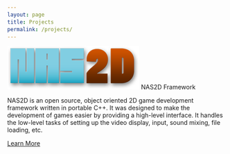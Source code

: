 ```yaml
---
layout: page
title: Projects
permalink: /projects/
---
```


<div class="row">
  <div class="col s12 m7">
    <div class="card small">
      <div class="card-image">
        <img src="/img/logoNAS.png">
        <span class="card-title">NAS2D Framework</span>
      </div>
      <div class="card-content">
        <p>NAS2D is an open source, object oriented 2D game development framework written in portable C++. It was designed to make the development of games easier by providing a high-level interface. It handles the low-level tasks of setting up the video display, input, sound mixing, file loading, etc.</p>
      </div>
      <div class="card-action">
        <a href="/projects/nas2d">Learn More</a>
      </div>
    </div>
  </div>
</div>
